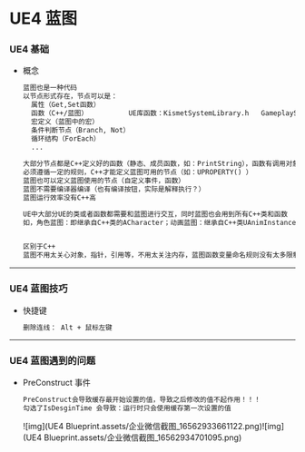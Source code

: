 # UE4 蓝图



### UE4 基础

* 概念

  ``` tex
  蓝图也是一种代码
  以节点形式存在，节点可以是：
  	属性（Get,Set函数）
  	函数（C++/蓝图）			UE库函数：KismetSystemLibrary.h   GameplayStatics.h
  	宏定义（蓝图中的宏）
  	条件判断节点（Branch, Not）
  	循环结构（ForEach）
  	...
  	
  大部分节点都是C++定义好的函数（静态、成员函数，如：PrintString），函数有调用对象（蓝图内调用成员函数 Target为Self）
  必须遵循一定的规则，C++才能定义蓝图可用的节点（如：UPROPERTY() ）
  蓝图也可以定义蓝图使用的节点（自定义事件，函数）
  蓝图不需要编译器编译（也有编译按钮，实际是解释执行？）
  蓝图运行效率没有C++高
  
  UE中大部分UE的类或者函数都需要和蓝图进行交互，同时蓝图也会用到所有C++类和函数
  如，角色蓝图：即继承自C++类的ACharacter；动画蓝图：继承自C++类UAnimInstance，等等
  
  
  区别于C++
  蓝图不用太关心对象，指针，引用等，不用太关注内存，蓝图函数变量命名规则没有太多限制（变量可以带中文或特殊符号）
  ```

  



---



### UE4 蓝图技巧

* 快捷键

  ``` tex
  删除连线： Alt + 鼠标左键
  ```

  

---



### UE4 蓝图遇到的问题

* PreConstruct 事件

  ``` tex
  PreConstruct会导致缓存最开始设置的值，导致之后修改的值不起作用！！！
  勾选了IsDesginTime 会导致：运行时只会使用缓存第一次设置的值
  ```

  ![img](UE4 Blueprint.assets/企业微信截图_16562933661122.png)![img](UE4 Blueprint.assets/企业微信截图_16562934701095.png)
